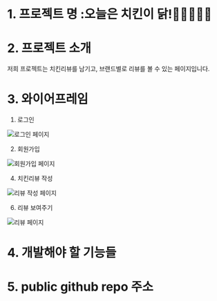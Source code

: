 # 1. 프로젝트 명 :오늘은 치킨이 닭!🍗🍗🍗🍗🍗
# 2. 프로젝트 소개
저희 프로젝트는 치킨리뷰를 남기고, 브랜드별로 리뷰를 볼 수 있는 페이지입니다. 
# 3. 와이어프레임
1. 로그인 

![로그인 페이지](https://user-images.githubusercontent.com/107826749/174544262-15747c66-6524-4641-ad4f-51d4cef56436.JPG)

2. 회원가입

![회원가입 페이지](https://user-images.githubusercontent.com/107826749/174544433-ca2e27e2-0265-4b80-90d7-c49eeaf4ab0e.JPG)

4. 치킨리뷰 작성

![리뷰 작성 페이지](https://user-images.githubusercontent.com/107826749/174544398-16f4d168-b0ab-4ec2-bfab-99069fb51f80.JPG)

6. 리뷰 보여주기

![리뷰 페이지](https://user-images.githubusercontent.com/107826749/174544418-12168148-9e78-4090-99f9-c692dac864c7.JPG)

# 4. 개발해야 할 기능들

# 5. public github repo 주소

